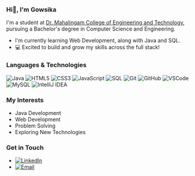 ### Hi👋, I'm Gowsika 

I'm a student at [Dr. Mahalingam College of Engineering and Technology](https://www.drmcet.ac.in/), pursuing a Bachelor's degree in Computer Science and Engineering.

- I'm currently learning Web Development, along with Java and SQL.
- 💻 Excited to build and grow my skills across the full stack!


### Languages & Technologies

![Java](https://img.shields.io/badge/Java-ED8B00?style=for-the-badge&logo=java&logoColor=white)
![HTML5](https://img.shields.io/badge/HTML5-E34F26?style=for-the-badge&logo=html5&logoColor=white)
![CSS3](https://img.shields.io/badge/CSS3-1572B6?style=for-the-badge&logo=css3&logoColor=white)
![JavaScript](https://img.shields.io/badge/JavaScript-F7DF1E?style=for-the-badge&logo=javascript&logoColor=black)
![SQL](https://img.shields.io/badge/SQL-336791?style=for-the-badge&logo=postgresql&logoColor=white)
![Git](https://img.shields.io/badge/Git-F05032?style=for-the-badge&logo=git&logoColor=white)
![GitHub](https://img.shields.io/badge/GitHub-181717?style=for-the-badge&logo=github&logoColor=white)
![VSCode](https://img.shields.io/badge/VS%20Code-0078d4?style=for-the-badge&logo=visual%20studio%20code&logoColor=white)
![MySQL](https://img.shields.io/badge/MySQL-4479A1?style=for-the-badge&logo=mysql&logoColor=white)
![IntelliJ IDEA](https://img.shields.io/badge/IntelliJ%20IDEA-000000?style=for-the-badge&logo=intellij%20idea&logoColor=white)



### My Interests
- Java Development
- Web Development
- Problem Solving
- Exploring New Technologies

### Get in Touch
- [![LinkedIn](https://img.shields.io/badge/LinkedIn-%230077B5.svg?style=for-the-badge&logo=linkedin&logoColor=white)](https://www.linkedin.com/in/gowsika/)
- [![Email](https://img.shields.io/badge/Email-D14836?style=for-the-badge&logo=gmail&logoColor=white)](mailto:gowsikavenkatachslam0713@gmail.com)

